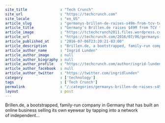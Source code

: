 ```yaml
---
site_title               : "Tech Crunch"
site_url                 : "https://techcrunch.com"
site_locale              : "en_US"
article_slug             : "germanys-brillen-de-raises-s49m-from-tcv-to-take-its-eyewear-marketplace-international"
article_title            : "Germany’s Brillen.de raises $49M from TCV to take its eyewear marketplace international"
article_image            : "https://tctechcrunch2011.files.wordpress.com/2016/07/2392325187_153e371099_b.jpg?w=764&h=400&crop=1"
article_url              : "https://techcrunch.com/2016/07/06/germanys-brillen-raises-49m-from-tcv-to-take-its-eyewear-marketplace-international/"
article_published_at     : "2016-07-06T23:20:21-03:00"
article_description      : "Brillen.de, a bootstrapped, family-run company in Germany that has built an online business selling its own eyewear by tapping into a network of independent..."
article_author_name      : "Ingrid Lunden"
article_author_image     : null
article_author_biography : null
article_author_profile   : "https://techcrunch.com/author/ingrid-lunden/"
article_author_facebook  : null
article_author_twitter   : "https://twitter.com/ingridlunden"
category                 : ['technology']
tags                     : ['Tech Crunch']
permalink                : "/:categories/germanys-brillen-de-raises-s49m-from-tcv-to-take-its-eyewear-marketplace-international/"
layout                   : post
---
```


Brillen.de, a bootstrapped, family-run company in Germany that has built an online business selling its own eyewear by tapping into a network of independent...
